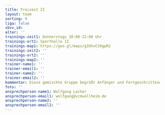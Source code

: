 ```yaml
---
title: Freizeit II
layout: team
sorting: 9
liga: false
sbvv_id: 
alter: ''
trainings-zeit1: Donnerstags 20:00-22:00 Uhr
trainings-ort1: Sporthalle II
trainings-map1: https://goo.gl/maps/g3XhvCS9gpR2
trainings-zeit2: ''
trainings-ort2: ''
trainings-map2: ''
trainer-name1: ''
trainer-email1: ''
trainer-name2: ''
trainer-email2: ''
kommentar: Diese gemischte Gruppe begrüßt Anfänger und Fortgeschrittene gleichermaßen!
foto: ''
ansprechperson-name1: Wolfgang Lacher
ansprechperson-email1: wolfgang@vcmuellheim.de
ansprechperson-name2: ''
ansprechperson-email2: ''
---
```


